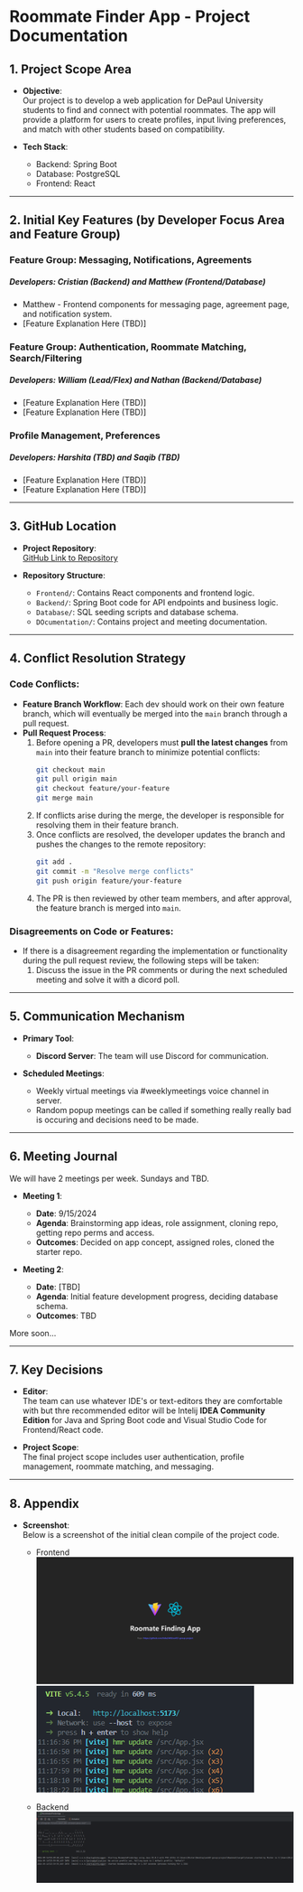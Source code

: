 

# **Roommate Finder App - Project Documentation**

## **1. Project Scope Area**
- **Objective**:  
  Our project is to develop a web application for DePaul University students to find and connect with potential roommates. The app will provide a platform for users to create profiles, input living preferences, and match with other students based on compatibility.
  
- **Tech Stack**:  
  - Backend: Spring Boot
  - Database: PostgreSQL
  - Frontend: React

---

## **2. Initial Key Features (by Developer Focus Area and Feature Group)**

### **Feature Group: Messaging, Notifications, Agreements**
##### Developers: Cristian (Backend) and Matthew (Frontend/Database)
- Matthew - Frontend components for messaging page, agreement page, and notification system.
- [Feature Explanation Here (TBD)]

### **Feature Group: Authentication, Roommate Matching, Search/Filtering**
##### Developers: William (Lead/Flex) and Nathan (Backend/Database)
- [Feature Explanation Here (TBD)]
- [Feature Explanation Here (TBD)]
### **Profile Management, Preferences**
##### Developers: Harshita (TBD) and Saqib (TBD)
- [Feature Explanation Here (TBD)]
- [Feature Explanation Here (TBD)]

---

## **3. GitHub Location**
- **Project Repository**:  
  [GitHub Link to Repository](https://github.com/ileka2468/se452-group-project)
  
- **Repository Structure**:  
  - `Frontend/`: Contains React components and frontend logic.
  - `Backend/`:  Spring Boot code for API endpoints and business logic.
  - `Database/`: SQL seeding scripts and database schema.
  - `DOcumentation/`: Contains project and meeting documentation.

---

## **4. Conflict Resolution Strategy**
### **Code Conflicts**:
- **Feature Branch Workflow**: Each dev should work on their own feature branch, which will eventually be merged into the `main` branch through a pull request.
- **Pull Request Process**:
  1. Before opening a PR, developers must **pull the latest changes** from `main` into their feature branch to minimize potential conflicts:
     ```bash
     git checkout main
     git pull origin main
     git checkout feature/your-feature
     git merge main
     ```
  2. If conflicts arise during the merge, the developer is responsible for resolving them in their feature branch.
  3. Once conflicts are resolved, the developer updates the branch and pushes the changes to the remote repository:
     ```bash
     git add .
     git commit -m "Resolve merge conflicts"
     git push origin feature/your-feature
     ```
  4. The PR is then reviewed by other team members, and after approval, the feature branch is merged into `main`.
  
### **Disagreements on Code or Features**:
- If there is a disagreement regarding the implementation or functionality during the pull request review, the following steps will be taken:
  1. Discuss the issue in the PR comments or during the next scheduled meeting and solve it with a dicord poll.

---

## **5. Communication Mechanism**
- **Primary Tool**:  
  - **Discord Server**: The team will use Discord for communication.
  
- **Scheduled Meetings**:  
  - Weekly virtual meetings via #weeklymeetings voice channel in server.
  - Random popup meetings can be called if something really really bad is occuring and decisions need to be made.

---

## **6. Meeting Journal**
We will have 2 meetings per week. Sundays and TBD.
- **Meeting 1**:  
  - **Date**: 9/15/2024
  - **Agenda**: Brainstorming app ideas, role assignment, cloning repo, getting repo perms and access.
  - **Outcomes**: Decided on app concept, assigned roles, cloned the starter repo.
  
- **Meeting 2**:  
  - **Date**: [TBD]
  - **Agenda**: Initial feature development progress, deciding database schema.
  - **Outcomes**: TBD

More soon...

---

## **7. Key Decisions**
- **Editor**:  
  The team can use whatever IDE's or text-editors they are comfortable with but thre recommended editor will be Intelij **IDEA Community Edition** for Java and Spring Boot code and Visual Studio Code for Frontend/React code.
  
- **Project Scope**:  
  The final project scope includes user authentication, profile management, roommate matching, and messaging.

---

## **8. Appendix**
- **Screenshot**:  
  Below is a screenshot of the initial clean compile of the project code.

  - Frontend
  ![Clean Compile Screenshot](https://github.com/ileka2468/website/blob/main/fcpi.png?raw=true)
![Clean Compile Screenshot](https://github.com/ileka2468/website/blob/main/front.png?raw=true)

  - Backend
  ![Clean Compile Screenshot](https://github.com/ileka2468/website/blob/main/back.png?raw=true)
